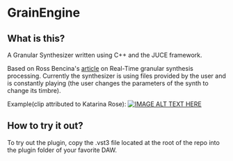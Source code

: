 # GrainEngine
## What is this?
A Granular Synthesizer written using C++ and the JUCE framework.

Based on Ross Bencina's [article](http://www.rossbencina.com/static/code/granular-synthesis/BencinaAudioAnecdotes310801.pdf) on Real-Time granular synthesis processing. Currently the synthesizer is using files provided by the user and is constantly playing (the user changes the parameters of the synth to change its timbre).

Example(clip attributed to Katarina Rose):
[![IMAGE ALT TEXT HERE](https://i.imgur.com/mbE4qM7.png)](https://vimeo.com/623341294)

## How to try it out?
To try out the plugin, copy the .vst3 file located at the root of the repo into the plugin folder of your favorite DAW. 
